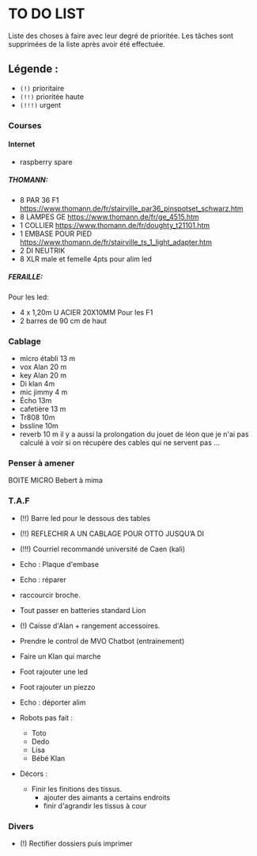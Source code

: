 # TO DO LIST


Liste des choses à faire avec leur degré de prioritée. Les tâches sont supprimées de la liste après avoir été effectuée.

## Légende :

- `(!)` prioritaire
- `(!!)` prioritée haute
- `(!!!)` urgent


### Courses

#### Internet
- raspberry spare

##### THOMANN:

- 8 PAR 36 F1 
https://www.thomann.de/fr/stairville_par36_pinspotset_schwarz.htm
- 8 LAMPES GE 
https://www.thomann.de/fr/ge_4515.htm
- 1 COLLIER 
https://www.thomann.de/fr/doughty_t21101.htm
- 1 EMBASE POUR PIED 
https://www.thomann.de/fr/stairville_ts_1_light_adapter.htm
- 2 DI NEUTRIK 
- 8 XLR male et femelle 4pts pour alim led

##### FERAILLE:
Pour les led:
- 4 x 1,20m U ACIER 20X10MM
Pour les F1 
- 2 barres de 90 cm de haut

### Cablage

- micro établi 13 m
- vox Alan 20 m
- key Alan 20 m
- Di klan 4m
- mic jimmy 4 m
- Écho 13m
- cafetière 13 m
- Tr808 10m
- bssline 10m
- reverb 10 m
il y a aussi la prolongation du jouet de léon que je n'ai pas calculé à voir si on récupère des cables qui ne servent pas ...


### Penser à amener

BOITE MICRO Bebert à mima 

### T.A.F


- (!!) Barre led pour le dessous des tables
- (!!) REFLECHIR A UN CABLAGE POUR OTTO JUSQU’A DI


- (!!!) Courriel recommandé université de Caen (kali) 
- Echo : Plaque d'embase
- Echo : réparer
- raccourcir broche.
- Tout passer en batteries standard Lion
- (!) Caisse d'Alan + rangement accessoires.
- Prendre le control de MVO Chatbot (entrainement)
- Faire un Klan qui marche
- Foot rajouter une led
- Foot rajouter un piezzo
- Echo : déporter alim
- Robots pas fait :
    - Toto
    - Dedo
    - Lisa
    - Bébé Klan
- Décors :
    - Finir les finitions des tissus.
        - ajouter des aimants a certains endroits
        - finir d'agrandir les tissus à cour

### Divers
- (!) Rectifier dossiers puis imprimer
